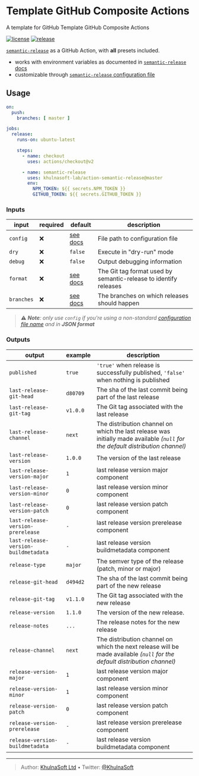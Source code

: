 # Template GitHub Composite Actions

A template for GitHub Template GitHub Composite Actions

[![license][license-img]][license-url]
[![release][release-img]][release-url]

[`semantic-release`] as a GitHub Action, with **all** presets included.

- works with environment variables as documented in [`semantic-release` docs]
- customizable through [`semantic-release` configuration file]

## Usage

``` yaml
on:
  push:
    branches: [ master ]

jobs:
  release:
    runs-on: ubuntu-latest

    steps:
      - name: checkout
        uses: actions/checkout@v2

      - name: semantic-release
        uses: khulnasoft-lab/action-semantic-release@master
        env:
          NPM_TOKEN: ${{ secrets.NPM_TOKEN }}
          GITHUB_TOKEN: ${{ secrets.GITHUB_TOKEN }}
```

### Inputs

| input | required | default | description |
|----|----|----|----|
| `config` | ❌ | [see docs] | File path to configuration file |
| `dry` | ❌ | `false` | Execute in "dry-run" mode |
| `debug` | ❌ | `false` | Output debugging information |
| `format` | ❌ | [see docs] | The Git tag format used by semantic-release to identify releases |
| `branches` | ❌ | [see docs] | The branches on which releases should happen |

> ⚠️ ***Note**: only use `config` if you're using a non-standard [configuration file name][`semantic-release` configuration file] and in **JSON format***

### Outputs

| output | example | description |
|----|----|----|
| `published` | `true` | `'true'` when release is successfully published, `'false'` when nothing is published |
| `last-release-git-head` | `d80709` | The sha of the last commit being part of the last release |
| `last-release-git-tag` | `v1.0.0` | The Git tag associated with the last release |
| `last-release-channel` | `next` | The distribution channel on which the last release was initially made available *(`null` for the default distribution channel)* |
| `last-release-version` | `1.0.0` | The version of the last release |
| `last-release-version-major` | `1` | last release version major component |
| `last-release-version-minor` | `0` | last release version minor component |
| `last-release-version-patch` | `0` | last release version patch component |
| `last-release-version-prerelease` | `-` | last release version prerelease component |
| `last-release-version-buildmetadata` | `-` | last release version buildmetadata component |
| `release-type` | `major` | The semver type of the release (patch, minor or major) |
| `release-git-head` | `d494d2` | The sha of the last commit being part of the new release |
| `release-git-tag` | `v1.1.0` | The Git tag associated with the new release |
| `release-version` | `1.1.0` | The version of the new release. |
| `release-notes` | `...` | The release notes for the new release |
| `release-channel` | `next` | The distribution channel on which the next release will be made available *(`null` for the default distribution channel)* |
| `release-version-major` | `1` | last release version major component |
| `release-version-minor` | `1` | last release version minor component |
| `release-version-patch` | `0` | last release version patch component |
| `release-version-prerelease` | `-` | last release version prerelease component |
| `release-version-buildmetadata` | `-` | last release version buildmetadata component |

  [`semantic-release`]: https://semantic-release.gitbook.io/
  [`semantic-release` docs]: https://semantic-release.gitbook.io/semantic-release/usage/ci-configuration#authentication
  [`semantic-release` configuration file]: https://semantic-release.gitbook.io/semantic-release/usage/configuration#configuration-file
  [see docs]: https://semantic-release.gitbook.io/semantic-release/usage/configuration#options

----
> Author: [KhulnaSoft Ltd](https://www.khulnasoft.com/) &bull;
> Twitter: [@KhulnaSoft](https://twitter.com/khulnasoft)

[license-url]: LICENSE
[license-img]: https://badgen.net/github/license/khulnasoft-lab/action-semantic-release

[release-url]: https://github.com/khulnasoft-lab/action-semantic-release/releases
[release-img]: https://badgen.net/github/release/khulnasoft-lab/action-semantic-release
